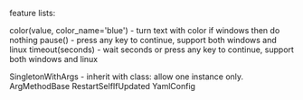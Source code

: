 feature lists:

color(value, color_name='blue') - turn text with color if windows then do nothing
pause() - press any key to continue, support both windows and linux
timeout(seconds) - wait seconds or press any key to continue, support both windows and linux

SingletonWithArgs  - inherit with class: allow one instance only.
ArgMethodBase
RestartSelfIfUpdated
YamlConfig